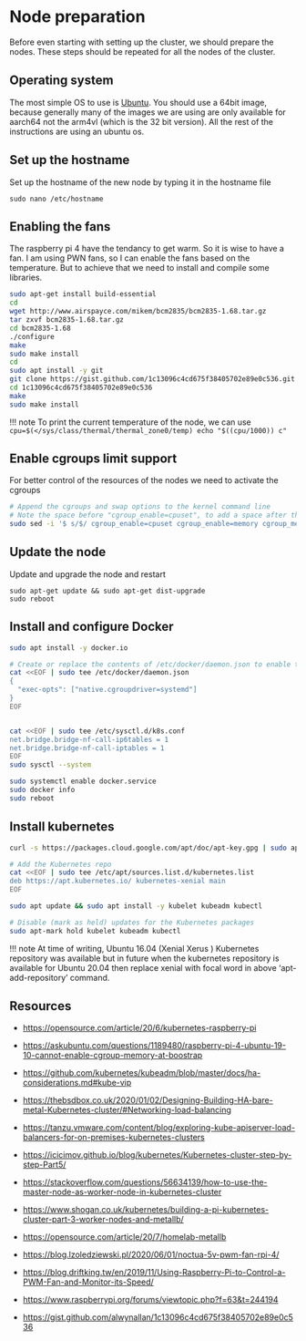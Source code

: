 # Node preparation

Before even starting with setting up the cluster, we should prepare the 
nodes. These steps should be repeated for all the nodes of the cluster.

## Operating system 

The most simple OS to use is [Ubuntu](https://ubuntu.com/download/raspberry-pi). 
You should use a 64bit image, because generally many of the images we are using are 
only available for aarch64 not the arm4vl (which is the 32 bit version).
All the rest of the instructions are using an ubuntu os.

## Set up the hostname

Set up the hostname of the new node by typing it in the hostname file

```
sudo nano /etc/hostname 
```

## Enabling the fans

The raspberry pi 4 have the tendancy to get warm. So it is wise to have a fan. I am
using PWN fans, so I can enable the fans based on the temperature. But to achieve that
we need to install and compile some libraries.

``` bash
sudo apt-get install build-essential
cd
wget http://www.airspayce.com/mikem/bcm2835/bcm2835-1.68.tar.gz
tar zxvf bcm2835-1.68.tar.gz
cd bcm2835-1.68
./configure
make
sudo make install
cd
sudo apt install -y git
git clone https://gist.github.com/1c13096c4cd675f38405702e89e0c536.git
cd 1c13096c4cd675f38405702e89e0c536
make
sudo make install
```

!!! note
    To print the current temperature of the node, we can use
    ```
    cpu=$(</sys/class/thermal/thermal_zone0/temp)
    echo "$((cpu/1000)) c"
    ```

## Enable cgroups limit support

For better control of the resources of the nodes we need to activate the cgroups

``` bash
# Append the cgroups and swap options to the kernel command line
# Note the space before "cgroup_enable=cpuset", to add a space after the last existing item on the line
sudo sed -i '$ s/$/ cgroup_enable=cpuset cgroup_enable=memory cgroup_memory=1 swapaccount=1/' /boot/firmware/cmdline.txt
```


## Update the node

Update and upgrade the node and restart

```
sudo apt-get update && sudo apt-get dist-upgrade
sudo reboot
```

## Install and configure Docker 

``` bash
sudo apt install -y docker.io

# Create or replace the contents of /etc/docker/daemon.json to enable the systemd cgroup driver
cat <<EOF | sudo tee /etc/docker/daemon.json
{
  "exec-opts": ["native.cgroupdriver=systemd"]
}
EOF


cat <<EOF | sudo tee /etc/sysctl.d/k8s.conf
net.bridge.bridge-nf-call-ip6tables = 1
net.bridge.bridge-nf-call-iptables = 1
EOF
sudo sysctl --system

sudo systemctl enable docker.service
sudo docker info
sudo reboot
```

## Install kubernetes

``` bash
curl -s https://packages.cloud.google.com/apt/doc/apt-key.gpg | sudo apt-key add -

# Add the Kubernetes repo
cat <<EOF | sudo tee /etc/apt/sources.list.d/kubernetes.list
deb https://apt.kubernetes.io/ kubernetes-xenial main
EOF

sudo apt update && sudo apt install -y kubelet kubeadm kubectl

# Disable (mark as held) updates for the Kubernetes packages
sudo apt-mark hold kubelet kubeadm kubectl

```

!!! note
    At time of writing, Ubuntu 16.04 (Xenial Xerus ) Kubernetes repository was available 
    but in future when the kubernetes repository is available for Ubuntu 20.04 then 
    replace xenial with focal word in above ‘apt-add-repository’ command.


## Resources

* https://opensource.com/article/20/6/kubernetes-raspberry-pi
* https://askubuntu.com/questions/1189480/raspberry-pi-4-ubuntu-19-10-cannot-enable-cgroup-memory-at-boostrap
* https://github.com/kubernetes/kubeadm/blob/master/docs/ha-considerations.md#kube-vip
* https://thebsdbox.co.uk/2020/01/02/Designing-Building-HA-bare-metal-Kubernetes-cluster/#Networking-load-balancing
* https://tanzu.vmware.com/content/blog/exploring-kube-apiserver-load-balancers-for-on-premises-kubernetes-clusters
* https://icicimov.github.io/blog/kubernetes/Kubernetes-cluster-step-by-step-Part5/
* https://stackoverflow.com/questions/56634139/how-to-use-the-master-node-as-worker-node-in-kubernetes-cluster
* https://www.shogan.co.uk/kubernetes/building-a-pi-kubernetes-cluster-part-3-worker-nodes-and-metallb/
* https://opensource.com/article/20/7/homelab-metallb


* https://blog.lzoledziewski.pl/2020/06/01/noctua-5v-pwm-fan-rpi-4/
* https://blog.driftking.tw/en/2019/11/Using-Raspberry-Pi-to-Control-a-PWM-Fan-and-Monitor-its-Speed/
* https://www.raspberrypi.org/forums/viewtopic.php?f=63&t=244194
* https://gist.github.com/alwynallan/1c13096c4cd675f38405702e89e0c536